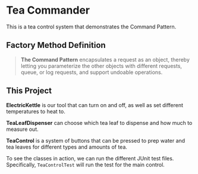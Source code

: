 # Tea Commander

This is a tea control system that demonstrates the Command Pattern.

## Factory Method Definition

> **The Command Pattern** encapsulates a request as an object, thereby letting
> you parameterize the other objects with different requests, queue, or log
> requests, and support undoable operations.

## This Project

**ElectricKettle** is our tool that can turn on and off, as well as set
different temperatures to heat to.

**TeaLeafDispenser** can choose which tea leaf to dispense and how much
to measure out.

**TeaControl** is a system of buttons that can be pressed to prep water and
tea leaves for different types and amounts of tea.

To see the classes in action, we can run the different JUnit test files.
Specifically, `TeaControlTest` will run the test for the main control.
